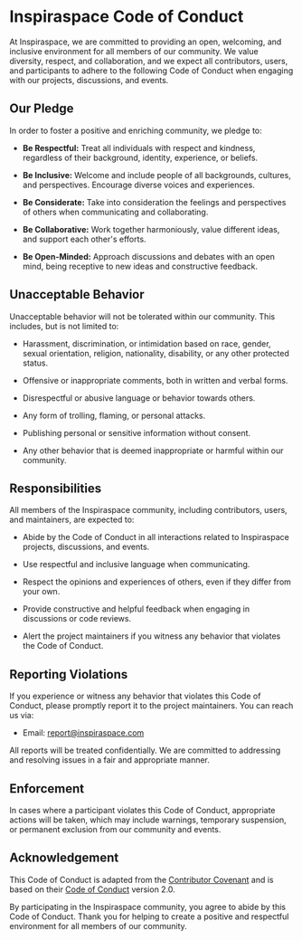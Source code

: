 # Inspiraspace Code of Conduct

At Inspiraspace, we are committed to providing an open, welcoming, and inclusive environment for all members of our community. We value diversity, respect, and collaboration, and we expect all contributors, users, and participants to adhere to the following Code of Conduct when engaging with our projects, discussions, and events.

## Our Pledge

In order to foster a positive and enriching community, we pledge to:

- **Be Respectful:** Treat all individuals with respect and kindness, regardless of their background, identity, experience, or beliefs.

- **Be Inclusive:** Welcome and include people of all backgrounds, cultures, and perspectives. Encourage diverse voices and experiences.

- **Be Considerate:** Take into consideration the feelings and perspectives of others when communicating and collaborating.

- **Be Collaborative:** Work together harmoniously, value different ideas, and support each other's efforts.

- **Be Open-Minded:** Approach discussions and debates with an open mind, being receptive to new ideas and constructive feedback.

## Unacceptable Behavior

Unacceptable behavior will not be tolerated within our community. This includes, but is not limited to:

- Harassment, discrimination, or intimidation based on race, gender, sexual orientation, religion, nationality, disability, or any other protected status.

- Offensive or inappropriate comments, both in written and verbal forms.

- Disrespectful or abusive language or behavior towards others.

- Any form of trolling, flaming, or personal attacks.

- Publishing personal or sensitive information without consent.

- Any other behavior that is deemed inappropriate or harmful within our community.

## Responsibilities

All members of the Inspiraspace community, including contributors, users, and maintainers, are expected to:

- Abide by the Code of Conduct in all interactions related to Inspiraspace projects, discussions, and events.

- Use respectful and inclusive language when communicating.

- Respect the opinions and experiences of others, even if they differ from your own.

- Provide constructive and helpful feedback when engaging in discussions or code reviews.

- Alert the project maintainers if you witness any behavior that violates the Code of Conduct.

## Reporting Violations

If you experience or witness any behavior that violates this Code of Conduct, please promptly report it to the project maintainers. You can reach us via:

- Email: [report@inspiraspace.com](mailto:inspiraspace01@gmail.com)

All reports will be treated confidentially. We are committed to addressing and resolving issues in a fair and appropriate manner.

## Enforcement

In cases where a participant violates this Code of Conduct, appropriate actions will be taken, which may include warnings, temporary suspension, or permanent exclusion from our community and events.

## Acknowledgement

This Code of Conduct is adapted from the [Contributor Covenant](https://www.contributor-covenant.org/version/2/0/code_of_conduct.html) and is based on their [Code of Conduct](https://www.contributor-covenant.org/version/2/0/code_of_conduct.html) version 2.0.

By participating in the Inspiraspace community, you agree to abide by this Code of Conduct. Thank you for helping to create a positive and respectful environment for all members of our community.
